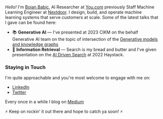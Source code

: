 
*Hello!* I'm [Bojan Babic](https://www.bojanbabic.com/), AI Researcher at [You.com](https://you.com) previously Staff Machine Learning Engineer at [Nextdoor](https://nextdoor.com/). I design, build, and operate machine learning systems that serve customers at scale. Some of the latest talks that I gave can be found here:

* 📚 **Generative AI** — I've presented at 2023 CIKM on the behalf Generative AI team on the topic of intersection of the [Generative models and knowledge graphs](https://wsl.iiitb.ac.in/cikm-2023-ekgllm-invited-talks/)
* 💬 **Information Retrieval** — Search is my bread and butter and I've given presentation on the [AI Driven Search](https://haystackconf.com/us2022/talk-16/) at 2022 Haystack.


### Staying in Touch

I'm quite approachable and you're most welcome to engage with me on:

*  [LinkedIn](https://www.linkedin.com/in/bojanbabic/)
*  [Twitter](https://twitter.com/bojanbabic)

Every once in a while I blog on [Medium](https://medium.com/@bojanbabic)

⚡ Keep on rockin’ it out there and hope to catch ya soon! ⚡

<!--
**bojanbabic/bojanbabic** is a ✨ _special_ ✨ repository because its `README.md` (this file) appears on your GitHub profile.

Here are some ideas to get you started:

- 🔭 I’m currently working on ...
- 🌱 I’m currently learning ...
- 👯 I’m looking to collaborate on ...
- 🤔 I’m looking for help with ...
- 💬 Ask me about ...
- 📫 How to reach me: ...
- 😄 Pronouns: ...
- ⚡ Fun fact: ...
-->
